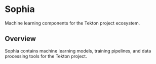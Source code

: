 # Sophia

Machine learning components for the Tekton project ecosystem.

## Overview

Sophia contains machine learning models, training pipelines, and data processing tools for the Tekton project.